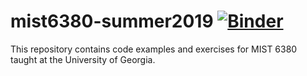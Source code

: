 # mist6380-summer2019 [![Binder](https://mybinder.org/badge.svg)](https://mybinder.org/v2/gh/hanisaf/mist6380-summer2019/master)

This repository contains code examples and exercises for MIST 6380 taught at the University of Georgia.